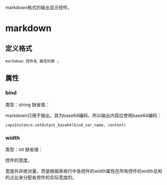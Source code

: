 markdown格式的输出显示控件。

# markdown

## 定义格式

	markdown 控件名 属性列表 ;

## 属性

### bind
类型：string
缺省值：

markdown只用于输出，其为base64编码，所以输出内容应使用base64编码：

	capaInstance.setOutput_base64(bind_var_name, content)

### width
类型：int
缺省值：

控件的宽度。

宽度并非绝对量，而是根据表格行中各控件的width属性在所有控件的width总和的占比来分配各控件的实际宽度的。